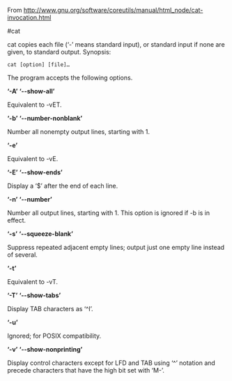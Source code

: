 From http://www.gnu.org/software/coreutils/manual/html_node/cat-invocation.html

#cat

cat copies each file (‘-’ means standard input), or standard input if none are given, to standard output. Synopsis:

`cat [option] [file]…`

The program accepts the following options.

**‘-A’** **‘--show-all’**

  Equivalent to -vET.&nbsp;

**‘-b’** **‘--number-nonblank’**

  Number all nonempty output lines, starting with 1.&nbsp; 
  
**‘-e’**

  Equivalent to -vE.&nbsp;

**‘-E’** **‘--show-ends’**

  Display a ‘$’ after the end of each line.&nbsp;

**‘-n’** **‘--number’**

  Number all output lines, starting with 1. This option is ignored if -b is in effect.&nbsp;

**‘-s’** **‘--squeeze-blank’**

  Suppress repeated adjacent empty lines; output just one empty line instead of several.&nbsp;

**‘-t’**

  Equivalent to -vT.&nbsp;

**‘-T’** **‘--show-tabs’**

  Display TAB characters as ‘^I’.&nbsp;

**‘-u’**

  Ignored; for POSIX compatibility.&nbsp;

**‘-v’** **‘--show-nonprinting’**

  Display control characters except for LFD and TAB using ‘^’ notation and precede characters that have the high bit set with ‘M-’.
